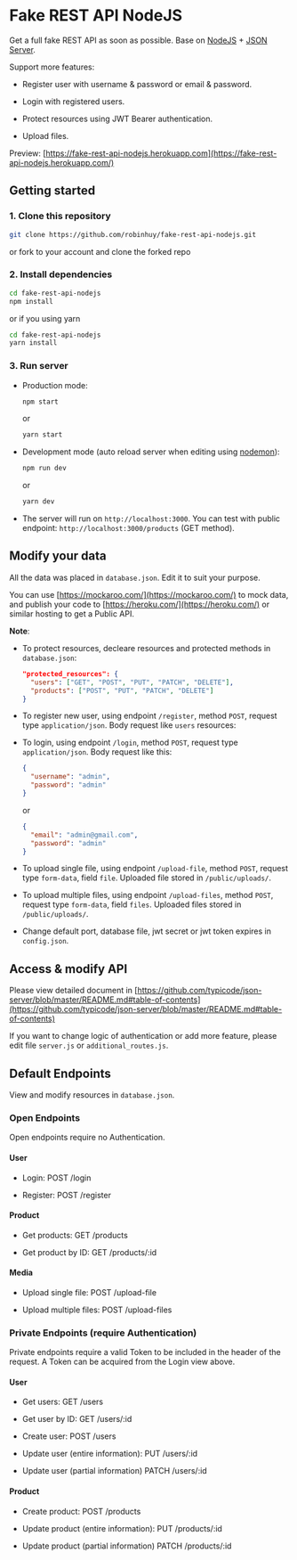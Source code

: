 # Fake REST API NodeJS

Get a full fake REST API as soon as possible. Base on [NodeJS](https://nodejs.org/en/) + [JSON Server](https://github.com/typicode/json-server).

Support more features:

- Register user with username & password or email & password.

- Login with registered users.

- Protect resources using JWT Bearer authentication.

- Upload files.

Preview: [https://fake-rest-api-nodejs.herokuapp.com](https://fake-rest-api-nodejs.herokuapp.com/)

## Getting started

### 1. Clone this repository

```bash
git clone https://github.com/robinhuy/fake-rest-api-nodejs.git
```

or fork to your account and clone the forked repo

### 2. Install dependencies

```bash
cd fake-rest-api-nodejs
npm install
```

or if you using yarn

```bash
cd fake-rest-api-nodejs
yarn install
```

### 3. Run server

- Production mode:

  ```bash
  npm start
  ```

  or

  ```bash
  yarn start
  ```

- Development mode (auto reload server when editing using [nodemon](https://github.com/remy/nodemon)):

  ```bash
  npm run dev
  ```

  or

  ```bash
  yarn dev
  ```

- The server will run on `http://localhost:3000`. You can test with public endpoint: `http://localhost:3000/products` (GET method).

## Modify your data

All the data was placed in `database.json`. Edit it to suit your purpose.

You can use [https://mockaroo.com/](https://mockaroo.com/) to mock data, and publish your code to [https://heroku.com/](https://heroku.com/) or similar hosting to get a Public API.

**Note**:

- To protect resources, decleare resources and protected methods in `database.json`:

  ```json
  "protected_resources": {
    "users": ["GET", "POST", "PUT", "PATCH", "DELETE"],
    "products": ["POST", "PUT", "PATCH", "DELETE"]
  }
  ```

- To register new user, using endpoint `/register`, method `POST`, request type `application/json`. Body request like `users` resources:

- To login, using endpoint `/login`, method `POST`, request type `application/json`. Body request like this:

  ```json
  {
    "username": "admin",
    "password": "admin"
  }
  ```

  or

  ```json
  {
    "email": "admin@gmail.com",
    "password": "admin"
  }
  ```

- To upload single file, using endpoint `/upload-file`, method `POST`, request type `form-data`, field `file`. Uploaded file stored in `/public/uploads/`.

- To upload multiple files, using endpoint `/upload-files`, method `POST`, request type `form-data`, field `files`. Uploaded files stored in `/public/uploads/`.

- Change default port, database file, jwt secret or jwt token expires in `config.json`.

## Access & modify API

Please view detailed document in [https://github.com/typicode/json-server/blob/master/README.md#table-of-contents](https://github.com/typicode/json-server/blob/master/README.md#table-of-contents)

If you want to change logic of authentication or add more feature, please edit file `server.js` or `additional_routes.js`.

## Default Endpoints

View and modify resources in `database.json`.

### Open Endpoints

Open endpoints require no Authentication.

#### User

- Login: POST /login

- Register: POST /register

#### Product

- Get products: GET /products

- Get product by ID: GET /products/:id

#### Media

- Upload single file: POST /upload-file

- Upload multiple files: POST /upload-files

### Private Endpoints (require Authentication)

Private endpoints require a valid Token to be included in the header of the request. A Token can be acquired from the Login view above.

#### User

- Get users: GET /users

- Get user by ID: GET /users/:id

- Create user: POST /users

- Update user (entire information): PUT /users/:id

- Update user (partial information) PATCH /users/:id

#### Product

- Create product: POST /products

- Update product (entire information): PUT /products/:id

- Update product (partial information) PATCH /products/:id